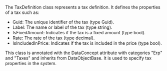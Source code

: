 The TaxDefinition class represents a tax definition. It defines the properties of a tax such as:

- Guid: The unique identifier of the tax (type Guid).
- Label: The name or label of the tax (type string).
- IsFixedAmount: Indicates if the tax is a fixed amount (type bool).
- Rate: The rate of the tax (type decimal).
- IsIncludedInPrice: Indicates if the tax is included in the price (type bool).

This class is annotated with the DataConcept attribute with categories "Erp" and "Taxes" and inherits from DataObjectBase. It is used to specify tax properties in the system.